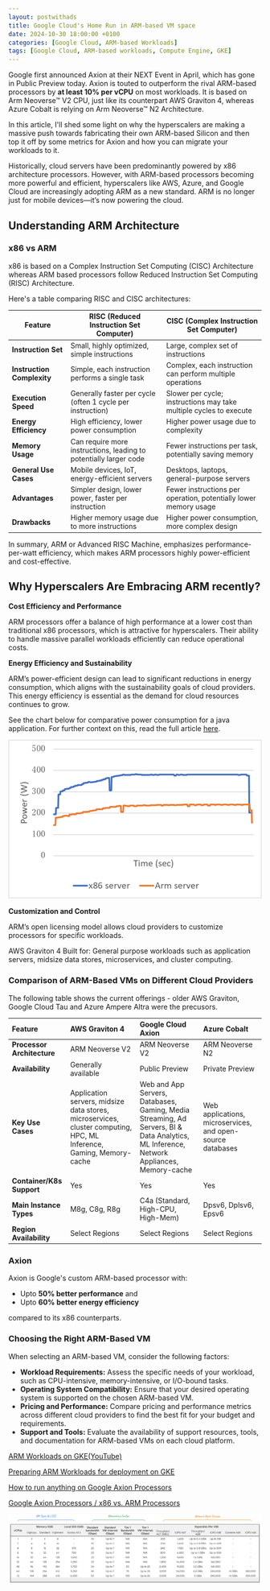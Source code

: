 ```yaml
---
layout: postwithads
title: Google Cloud's Home Run in ARM-based VM space
date: 2024-10-30 18:00:00 +0100
categories: [Google Cloud, ARM-based Workloads]
tags: [Google Cloud, ARM-based workloads, Compute Engine, GKE]
---
```


Google first announced Axion at their NEXT Event in April, which has gone in Public Preview today. Axion is touted to outperform the rival ARM-based processors by **at least 10% per vCPU** on most workloads. It is based on Arm Neoverse™ V2 CPU, just like its counterpart AWS Graviton 4, whereas Azure Cobalt is relying on Arm Neoverse™ N2 Architecture. 

In this article, I'll shed some light on why the hyperscalers are making a massive push towards fabricating their own ARM-based Silicon and then top it off by some metrics for Axion and how you can migrate your workloads to it.

Historically, cloud servers have been predominantly powered by x86 architecture processors. However, with ARM-based processors becoming more powerful and efficient, hyperscalers like AWS, Azure, and Google Cloud are increasingly adopting ARM as a new standard. ARM is no longer just for mobile devices—it’s now powering the cloud.

## Understanding ARM Architecture

### x86 vs ARM
x86 is based on a Complex Instruction Set Computing (CISC) Architecture whereas ARM based processors follow Reduced Instruction Set Computing (RISC) Architecture.

Here's a table comparing RISC and CISC architectures:

| Feature                  | RISC (Reduced Instruction Set Computer)                              | CISC (Complex Instruction Set Computer)                                  |
|--------------------------|----------------------------------------------------------------------|-------------------------------------------------------------------------|
| **Instruction Set**      | Small, highly optimized, simple instructions                        | Large, complex set of instructions                                      |
| **Instruction Complexity** | Simple, each instruction performs a single task                   | Complex, each instruction can perform multiple operations               |
| **Execution Speed**      | Generally faster per cycle (often 1 cycle per instruction)          | Slower per cycle; instructions may take multiple cycles to execute      |
| **Energy Efficiency**    | High efficiency, lower power consumption                            | Higher power usage due to complexity                                    |
| **Memory Usage**         | Can require more instructions, leading to potentially larger code   | Fewer instructions per task, potentially saving memory                  |                                           |
| **General Use Cases**            | Mobile devices, IoT, energy-efficient servers                       | Desktops, laptops, general-purpose servers                              |
| **Advantages**           | Simpler design, lower power, faster per instruction                 | Fewer instructions per operation, potentially lower memory usage        |
| **Drawbacks**            | Higher memory usage due to more instructions                        | Higher power consumption, more complex design                           |

In summary, ARM or Advanced RISC Machine, emphasizes performance-per-watt efficiency, which makes ARM processors highly power-efficient and cost-effective.

## Why Hyperscalers Are Embracing ARM recently?

**Cost Efficiency and Performance**

ARM processors offer a balance of high performance at a lower cost than traditional x86 processors, which is attractive for hyperscalers. Their ability to handle massive parallel workloads efficiently can reduce operational costs.

**Energy Efficiency and Sustainability**

ARM’s power-efficient design can lead to significant reductions in energy consumption, which aligns with the sustainability goals of cloud providers. This energy efficiency is essential as the demand for cloud resources continues to grow. 

See the chart below for comparative power consumption for a java application. For further context on this, read the full article [here](https://www.nttdata.com/global/en/insights/focus/will-java-run-more-sustainably-on-arms-architecture). 

![alt text](image-2.png)

**Customization and Control**

ARM’s open licensing model allows cloud providers to customize processors for specific workloads. 

AWS Graviton 4 Built for: General purpose workloads such as application servers, midsize data stores, microservices, and cluster computing.

### **Comparison of ARM-Based VMs on Different Cloud Providers**

The following table shows the current offerings - older AWS Graviton, Google Cloud Tau and Azure Ampere Altra were the precusors.

| Feature | AWS Graviton 4 | Google Cloud Axion | Azure Cobalt |
| :---- | :---- | :---- | :---- |
| **Processor Architecture** | ARM Neoverse V2 | ARM Neoverse V2 | ARM Neoverse N2 |
| **Availability** | Generally available | Public Preview | Private Preview |
| **Key Use Cases** | Application servers, midsize data stores, microservices, cluster computing, HPC, ML Inference, Gaming, Memory-cache | Web and App Servers, Databases, Gaming, Media Streaming, Ad Servers, BI & Data Analytics, ML Inference, Network Appliances, Memory-cache  | Web applications, microservices, and open-source databases |
| **Container/K8s Support** | Yes | Yes | Yes |
| **Main Instance Types** | M8g, C8g, R8g | C4a (Standard, High-CPU, High-Mem) | Dpsv6, Dplsv6, Epsv6 |
| **Region Availability** | Select Regions | Select Regions | Select Regions |

### Axion
Axion is Google's custom ARM-based processor with:

* Upto **50% better performance** and
* Upto **60% better energy efficiency**

compared to its x86 counterparts.

### **Choosing the Right ARM-Based VM**

When selecting an ARM-based VM, consider the following factors:

* **Workload Requirements:** Assess the specific needs of your workload, such as CPU-intensive, memory-intensive, or I/O-bound tasks.  
* **Operating System Compatibility:** Ensure that your desired operating system is supported on the chosen ARM-based VM.  
* **Pricing and Performance:** Compare pricing and performance metrics across different cloud providers to find the best fit for your budget and requirements.  
* **Support and Tools:** Evaluate the availability of support resources, tools, and documentation for ARM-based VMs on each cloud platform.

[ARM Workloads on GKE(YouTube)](https://www.youtube.com/watch?v=LZoy6jpzfqA)

[Preparing ARM Workloads for deployment on GKE](https://cloud.google.com/kubernetes-engine/docs/how-to/prepare-arm-workloads-for-deployment)

[How to run anything on Google Axion Processors](https://www.youtube.com/watch?v=Ty9KiDF1pWg)

[Google Axion Processors / x86 vs. ARM Processors](https://www.youtube.com/watch?v=0aDJ6GqsJqc)

![VM Shapes and Sizes](image.png)